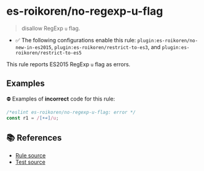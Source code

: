 # es-roikoren/no-regexp-u-flag
> disallow RegExp `u` flag.

- ✅ The following configurations enable this rule: `plugin:es-roikoren/no-new-in-es2015`, `plugin:es-roikoren/restrict-to-es3`, and `plugin:es-roikoren/restrict-to-es5`

This rule reports ES2015 RegExp `u` flag as errors.

## Examples

⛔ Examples of **incorrect** code for this rule:

```js
/*eslint es-roikoren/no-regexp-u-flag: error */
const r1 = /[☀️☔]/u;
```

## 📚 References

- [Rule source](https://github.com/roikoren755/eslint-plugin-es/blob/v2.0.11/src/rules/no-regexp-u-flag.ts)
- [Test source](https://github.com/roikoren755/eslint-plugin-es/blob/v2.0.11/tests/src/rules/no-regexp-u-flag.ts)
